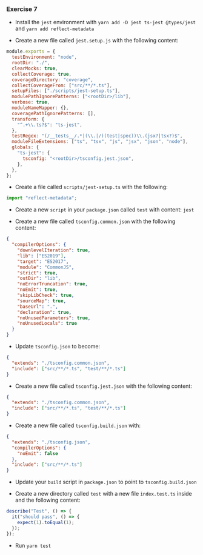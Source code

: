 ### Exercise 7

- Install the `jest` environment with `yarn add -D jest ts-jest @types/jest` and `yarn add reflect-metadata`

- Create a new file called `jest.setup.js` with the following content:

```js
module.exports = {
  testEnvironment: "node",
  rootDir: "./",
  clearMocks: true,
  collectCoverage: true,
  coverageDirectory: "coverage",
  collectCoverageFrom: ["src/**/*.ts"],
  setupFiles: ["./scripts/jest-setup.ts"],
  modulePathIgnorePatterns: ["<rootDir>/lib"],
  verbose: true,
  moduleNameMapper: {},
  coveragePathIgnorePatterns: [],
  transform: {
    "^.+\\.ts?$": "ts-jest",
  },
  testRegex: "(/__tests__/.*|(\\.|/)(test|spec))\\.(jsx?|tsx?)$",
  moduleFileExtensions: ["ts", "tsx", "js", "jsx", "json", "node"],
  globals: {
    "ts-jest": {
      tsconfig: "<rootDir>/tsconfig.jest.json",
    },
  },
};
```

- Create a file called `scripts/jest-setup.ts` with the following:

```ts
import "reflect-metadata";
```

- Create a new `script` in your `package.json` called `test` with content: `jest`

- Create a new file called `tsconfig.common.json` with the following content:

```json
{
  "compilerOptions": {
    "downlevelIteration": true,
    "lib": ["ES2019"],
    "target": "ES2017",
    "module": "CommonJS",
    "strict": true,
    "outDir": "lib",
    "noErrorTruncation": true,
    "noEmit": true,
    "skipLibCheck": true,
    "sourceMap": true,
    "baseUrl": ".",
    "declaration": true,
    "noUnusedParameters": true,
    "noUnusedLocals": true
  }
}
```

- Update `tsconfig.json` to become:

```json
{
  "extends": "./tsconfig.common.json",
  "include": ["src/**/*.ts", "test/**/*.ts"]
}
```

- Create a new file called `tsconfig.jest.json` with the following content:

```json
{
  "extends": "./tsconfig.common.json",
  "include": ["src/**/*.ts", "test/**/*.ts"]
}
```

- Create a new file called `tsconfig.build.json` with:

```json
{
  "extends": "./tsconfig.json",
  "compilerOptions": {
    "noEmit": false
  },
  "include": ["src/**/*.ts"]
}
```

- Update your `build` script in `package.json` to point to `tsconfig.build.json`

- Create a new directory called `test` with a new file `index.test.ts` inside and the following content:

```ts
describe("Test", () => {
  it("should pass", () => {
    expect(1).toEqual(1);
  });
});
```

- Run `yarn test`
